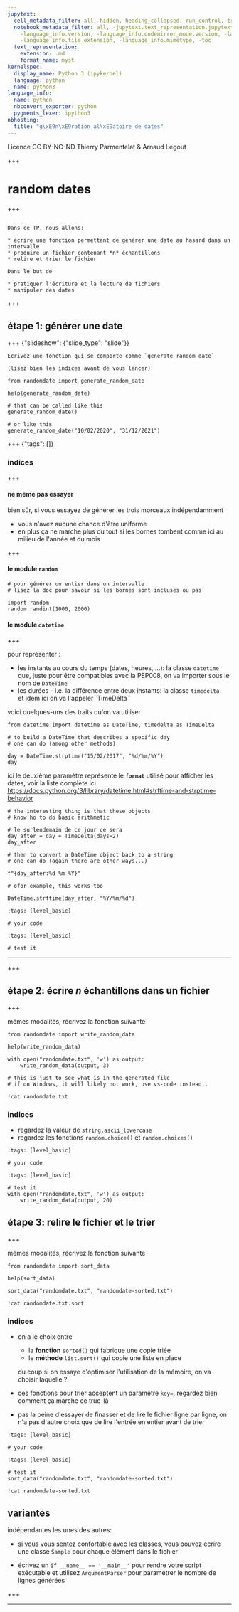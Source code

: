 ```yaml
---
jupytext:
  cell_metadata_filter: all,-hidden,-heading_collapsed,-run_control,-trusted
  notebook_metadata_filter: all, -jupytext.text_representation.jupytext_version, -jupytext.text_representation.format_version,
    -language_info.version, -language_info.codemirror_mode.version, -language_info.codemirror_mode,
    -language_info.file_extension, -language_info.mimetype, -toc
  text_representation:
    extension: .md
    format_name: myst
kernelspec:
  display_name: Python 3 (ipykernel)
  language: python
  name: python3
language_info:
  name: python
  nbconvert_exporter: python
  pygments_lexer: ipython3
nbhosting:
  title: "g\xE9n\xE9ration al\xE9atoire de dates"
---
```


<div class="licence">
<span>Licence CC BY-NC-ND</span>
<span>Thierry Parmentelat &amp; Arnaud Legout</span>
</div>

+++

# random dates

+++

````{admonition} **Survol**

Dans ce TP, nous allons:

* écrire une fonction permettant de générer une date au hasard dans un intervalle
* produire un fichier contenant *n* échantillons 
* relire et trier le fichier

Dans le but de 

* pratiquer l'écriture et la lecture de fichiers
* manipuler des dates

````

+++

## étape 1: générer une date

+++ {"slideshow": {"slide_type": "slide"}}

````{admonition} to do
Écrivez une fonction qui se comporte comme `generate_random_date`

(lisez bien les indices avant de vous lancer)
````

```{code-cell} ipython3
from randomdate import generate_random_date

help(generate_random_date)
```

```{code-cell} ipython3
# that can be called like this
generate_random_date()
```

```{code-cell} ipython3
# or like this
generate_random_date("10/02/2020", "31/12/2021")
```

+++ {"tags": []}

### indices

+++

#### ne même pas essayer 

bien sûr, si vous essayez de générer les trois morceaux indépendamment

* vous n'avez aucune chance d'être uniforme
* en plus ça ne marche plus du tout si les bornes tombent comme ici au milieu de l'année et du mois

+++

#### le module `random`

```{code-cell} ipython3
# pour générer un entier dans un intervalle
# lisez la doc pour savoir si les bornes sont incluses ou pas

import random
random.randint(1000, 2000)
```

#### le module `datetime`

+++

pour représenter :

* les instants au cours du temps (dates, heures, ...): la classe `datetime`  
  que, juste pour être compatibles avec la PEP008, on va importer sous le nom de `DateTime`
* les durées - i.e. la différence entre deux instants: la classe `timedelta`  
  et idem ici on va l'appeler `TimeDelta``

voici quelques-uns des traits qu'on va utiliser

```{code-cell} ipython3
from datetime import datetime as DateTime, timedelta as TimeDelta
```

```{code-cell} ipython3
# to build a DateTime that describes a specific day
# one can do (among other methods)

day = DateTime.strptime("15/02/2017", "%d/%m/%Y")
day
```

ici le deuxième paramètre représente le **`format`** utilisé pour afficher les dates, voir la liste complète ici
<https://docs.python.org/3/library/datetime.html#strftime-and-strptime-behavior>

```{code-cell} ipython3
# the interesting thing is that these objects
# know ho to do basic arithmetic

# le surlendemain de ce jour ce sera
day_after = day + TimeDelta(days=2)
day_after
```

```{code-cell} ipython3
# then to convert a DateTime object back to a string
# one can do (again there are other ways...)

f"{day_after:%d %m %Y}"
```

```{code-cell} ipython3
# ofor example, this works too

DateTime.strftime(day_after, "%Y/%m/%d")
```

```{code-cell} ipython3
:tags: [level_basic]

# your code
```

```{code-cell} ipython3
:tags: [level_basic]

# test it
```

*****

+++

## étape 2: écrire *n* échantillons dans un fichier

+++

mêmes modalités, récrivez la fonction suivante

```{code-cell} ipython3
from randomdate import write_random_data
```

```{code-cell} ipython3
help(write_random_data)
```

```{code-cell} ipython3
with open("randomdate.txt", 'w') as output:
    write_random_data(output, 3)
```

```{code-cell} ipython3
# this is just to see what is in the generated file
# if on Windows, it will likely not work, use vs-code instead..

!cat randomdate.txt
```

### indices

* regardez la valeur de `string.ascii_lowercase`
* regardez les fonctions `random.choice()` et `random.choices()`  

```{code-cell} ipython3
:tags: [level_basic]

# your code
```

```{code-cell} ipython3
:tags: [level_basic]

# test it
with open("randomdate.txt", 'w') as output:
    write_random_data(output, 20)
```

## étape 3: relire le fichier et le trier

+++

mêmes modalités, récrivez la fonction suivante

```{code-cell} ipython3
from randomdate import sort_data
```

```{code-cell} ipython3
help(sort_data)
```

```{code-cell} ipython3
sort_data("randomdate.txt", "randomdate-sorted.txt")
```

```{code-cell} ipython3
!cat randomdate.txt.sort
```

### indices

* on a le choix entre
  * la **fonction** `sorted()` qui fabrique une copie triée
  * le **méthode** `list.sort()` qui copie une liste en place

  du coup si on essaye d'optimiser l'utilisation de la mémoire, on va choisir laquelle ?
* ces fonctions pour trier acceptent un paramètre `key=`, regardez bien comment ça marche ce truc-là
* pas la peine d'essayer de finasser et de lire le fichier ligne par ligne, on n'a pas d'autre choix que de lire l'entrée en entier avant de trier

```{code-cell} ipython3
:tags: [level_basic]

# your code
```

```{code-cell} ipython3
:tags: [level_basic]

# test it
sort_data("randomdate.txt", "randomdate-sorted.txt")
```

```{code-cell} ipython3
!cat randomdate-sorted.txt
```

## variantes

indépendantes les unes des autres:

* si vous vous sentez confortable avec les classes, vous pouvez écrire une classe `Sample` pour chaque élément dans le fichier

* écrivez un `if __name__ == '__main__'` pour rendre votre script exécutable
  et utilisez `ArgumentParser` pour paramétrer le nombre de lignes générées

+++

****
